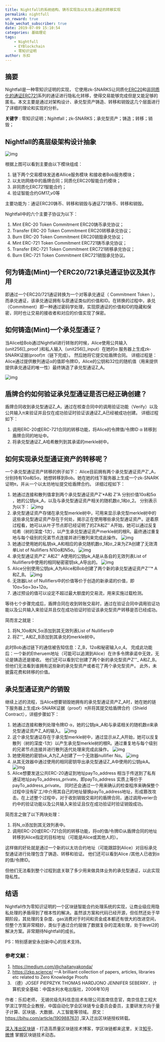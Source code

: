 ```yaml
---
title: Nightfall的系统结构、铸币实现及以太坊上通证的转移实现
permalink: nightfull
un_reward: true
hide_wechat_subscriber: true
date: 2019-07-09 15:10:54
categories: 基础理论
tags: 
    - Nightfull
    - EYBlockchain
    - 零知识证明
author: 乐扣
---
```



## 摘要

Nightfall是一种零知识证明的实现， 它使用zk-SNARKS让同质化[ERC20](https://learnblockchain.cn/2018/01/12/create_token/)和[非同质化的通证ERC721](https://learnblockchain.cn/2018/03/23/token-erc721/)系列的通证进行隐私化转移，使得交易能够完成但是又能足够的匿名。本文主要是通过对架构设计、承兑型资产铸造、转移和销毁这几个层面进行了详细的理论和实现的分析。


**关键字** : 零知识证明；Ngihtfall；zk-SNARKS；承兑型资产；铸造；转移；销毁；

<!-- more -->

## Nightfall的高层级架构设计抽象

![img](https://img.learnblockchain.cn/2019/07/09_338669390.png)  

根据上图可以看到主要由以下模块组成：
1. 链下两个交易模块发送者Allice服务模块 和接收者Bob服务模块；
2. 以太坊网络中的盾牌合同；同质化ERC20智能合约模块；
3. 非同质化ERC721智能合约；
4. 验证智能合约GM17_v0等

主要功能为：通证ERC20铸币、转移和销毁与通证721铸币、转移和销毁。 

Nightfall中的六个主要子协议为以下：
1. Mint ERC-20 Token Commitment ERC20铸币承兑协议；
2. Transfer ERC-20 Token Commitment ERC20转移承兑协议；
3. Burn ERC-20 Token Commitment ERC20销毁承兑协议；
4. Mint ERC-721 Token Commitment ERC721铸币承兑协议；
5. Transfer ERC-721 Token Commitment ERC721转移承兑协议；
6. Burn ERC-721 Token Commitment ERC721销毁承兑协议。

## 何为铸造(Mint)一个ERC20/721承兑通证协议及其作用

即通过一个ERC20/721通证转换为一个对等承兑通证（ Commitment Token ），而承兑通证，该承兑通证拥有与原通证类似的价值和ID。在转换的过程中，承兑（Commitment）即一种通过密码学处理，实现原通证的价值和ID的隐藏和保密，同时也让交易的接收者和对应的价值实现了保密。

## 如何铸造(Mint)一个承兑型通证？

当Alice给Bob通过Nightfall进行转账的时候，Alice使用公共输入(unit256[]_proof )和私人输入（unit256[]_input）在她的α 服务器上生成zk-SNARK证据(proof)π（链下完成）。 然后她将它提交给盾牌合同。 详细过程是： Alice通过提供散列通证α的值即令牌ID，Alice的公钥和32位的随机值（用来提供提供承兑通证的唯一性）最终铸造了承兑型通证Z_A。

![img](https://img.learnblockchain.cn/2019/07/09_170121959.png!/scale/40%) 

## 盾牌合约如何验证承兑型通证是否已经正确创建？

盾牌合同收到承兑型通证Z_A，通过在核查合同中的调用验证功能（Verify）以及公共输入π来验证并且仅在成功验证时验证该通证Z_A已经被成功创建。 详细过程如下：
1. 调用ERC-20或ERC-721合同的转移功能，将Alice的令牌值/令牌ID α 转移到盾牌合同的地址中。 
2. 将承兑型通证Z_A哈希散列到其承诺的merkle树中。

##  如何实现承兑型通证资产的转移呢？

一个承兑型通证资产转移的例子如下：
Alice目前拥有两个承兑型通证资产Z’_A，分别持有10α和5α，她想转移到Bob。她在她的线下服务器上生成一个zk-SNARK证明π，并从一个以太坊地址提交给盾牌合约。 
详细过程如下：
1. 她通过连接和散列值拿到两个承兑型通证资产Z’*A和 Z’’A 分别价值10α和5α ，她的公钥pk_A，以及与承兑型通证资产相关的随机数σ_1和σ_2。
   分别表示为以下：
![img](https://img.learnblockchain.cn/2019/07/09_395263711.png!/scale/40%)
2. 承兑型通证资产存储在承兑型merkle树中，可用来显示承兑型merkle树中的这些承兑型通证资产存在于何处，揭示正在使用哪些承兑型通证资产。逆着原过程看，她可以从叶子节点即已经证明了的Z’A和Z’’ A开始，她可以通过反复哈希（树的深度-1次），以产生承兑型通证资产merkle树的根R。最终通过重复地与每个级别的兄弟节点连接并进行散列来完成此操作。
![img](https://img.learnblockchain.cn/2019/07/09_853500099.png!/scale/40%)
3. 她通过使用她的私钥sk_A和相应的承兑随机数σ_1和σ_2来为Z’A创建了无效清单List of Nullifiers N10α和N5α。
![img](https://img.learnblockchain.cn/2019/07/09_474710332.png!/scale/40%)
4. 承兑型通证资产Z’ A和Z’’ A使用的公钥pk_A是从各自的无效列表List of Nullifiers中使用的相同秘密密钥sk_A导出的。
![img](https://img.learnblockchain.cn/2019/07/09_241051951.png!/scale/40%)
5. Alice分别使用公钥pk_A为Alice和Bob创建了两个新的承兑型通证资产Z’’’* A和Z_B。
![img](https://img.learnblockchain.cn/2019/07/09_491693224.png!/scale/40%) 
6. 无效器List of Nullifiers中的价值等价于创造的新承诺的价值，即10α+5α=3α+12α。
7. 通过预设的值可以设定不超过最大额度的交易流，用来实施过载检测。
 
等待七个步骤完成后，盾牌合同在收到转账交易时，通过在验证合同中调用验证功能以及公共输入来验证并且仅在成功验证时验证该承兑型资产转移是否已经成功。

简而言之就是： 
1. 将N_10α和N_5α添加到其无效列表List of Nullifiers中 
2. 将Z’’’_ A和Z_B添加到其承兑的merkle树中。

此时Bob通过链下的通信被告知信息：Z_B，12α和秘密输入σ_4。
完成此功能后：一个新的Etheruem地址（可能可以追溯到Alice）在许多令牌承诺中无效，无论是铸造还是接收。 他们还可以看到它创建了两个新的承兑型资产Z’’’_ A和Z_B。 但他们无法看到谁拥有这些新的承兑型资产或者花了两个承兑型资产。 此外，未披露花费和转移的价值。


## 承兑型通证资产的销毁

继续上述的流程，当Alice想要销毁她拥有的承兑型通证资产Z_A时，她在她的链下服务器上生成zk-SNARK证据（proof）π并将其提交给盾牌合约（Shield Contract），详细步骤如下： 

1. 她通过连接和散列处理令牌ID α，她的公钥pk_A和与承诺相关的随机数σ来承兑型通证资产Z_A的输入。 
![img](https://img.learnblockchain.cn/2019/07/09_617070977.png!/scale/40%) 
2. 这个承兑型通证存在于承兑型merkle树中，通过显示从Z_A开始，她可以反复散列（树的深度-1次）以产生承兑型merkle树的根R。通过重复地与每个级别的兄弟节点连接并进行散列迭代处理来完成此操作。 
![img](https://img.learnblockchain.cn/2019/07/09_451524107.png!/scale/40%) 
3. 她使用她的密钥sk_A为Z_A创建了一个无效器nullifier Nα。
![img](https://img.learnblockchain.cn/2019/07/09_809437454.png!/scale/40%) 
4. 从其无效器中通过使用的相同密钥导出承兑型通证Z_A中使用的公钥pkA。
![img](https://img.learnblockchain.cn/2019/07/09_820219435.png!/scale/40%) 
5. Alice想要发送公共ERC-20通证到地址payTo_address 相当于传送到了私有通证地址payTo_address_private。即payTo_address 实质上等价于payTo_address_private。 同时还会通过一个用来确认的检查程序来确保整个过程中没有矿工/中介用其自己的地址替换payTo_address地址，形成篡改攻击。在上述整个过程中，对于收到销毁交易时的盾牌合同，通过调用verier合约中的验证功能以及公共输入来验证且仅在成功验证时验证销毁成功。

 简而言之做了以下两块处理： 
 1. 将N_α添加到其无效列表中。
 2. 调用ERC-20或ERC-721合同的转移功能，将α的值/令牌ID从盾牌合同的地址转移到Alice指定的目标地址（可能是Alice或其他人的）。 
   
这样做的好处就是通过一个新的以太坊合约地址（可能跟踪到Alice）对目标承兑型通证进行处理包含了铸造、转移和验证。 他们还可以看到Alice /其他人已收到α的值/令牌ID。 

但他们无法看到整个过程到底关联了多少用来做具体业务的承兑型通证，以此实现隐私性。

##  结语

Nightfall作为零知识证明的一个区块链智能合约处理系统的实现，让商业级应用隐私处理的矛盾得到了根本性的解决。虽然该方案和代码已经开源，但任然还处于早期阶段，其处理的复杂度、gas消费对于时间和资金成本都还有很大的改进空间，但整个方案非常精妙，类似于通过合约层做了数据复杂的混淆处理，处于level2的解决方案。非常期待Nightfall的成长。 

PS：特别感谢安永创新中心的技术支持。

### 参考文献：
1. https://medium.com/@chaitanyakonda/ 
2. https://zkp.science/ —A brilliant collection of papers, articles, libraries etc related to Zero Knowledge Proofs 
3. （德）JOSEF PIEPRZYK THOMAS HARDJONO JENNIFER SEBERRY．计算机安全基础：中国水利水电出版社，2006年10月

作者：乐扣老师， 无锡优级先科信息技术有限公司首席信息官，南京信息工程大学滨江学院企业教授，中国自动化学会区块链专业委员会委员，主要研发方向于量子计算、区块链、大数据、人工智能等领域。
原文： https://bihu.com/article/1909887631 ,深入迁出区块链授权转载。


[深入浅出区块链](https://learnblockchain.cn/) - 打造高质量区块链技术博客，学区块链都来这里，关注[知乎](https://www.zhihu.com/people/xiong-li-bing/activities)、[微博](https://weibo.com/517623789) 掌握区块链技术动态。

